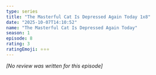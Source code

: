 ```yaml
---
type: series
title: "The Masterful Cat Is Depressed Again Today 1x8"
date: "2025-10-07T14:10:52"
name: "The Masterful Cat Is Depressed Again Today"
season: 1
episode: 8
rating: 3
ratingEmoji: ⭐️⭐️⭐️
---
```


*[No review was written for this episode]*

